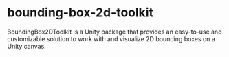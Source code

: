 # bounding-box-2d-toolkit
 BoundingBox2DToolkit is a Unity package that provides an easy-to-use and customizable solution to work with and visualize 2D bounding boxes on a Unity canvas.
